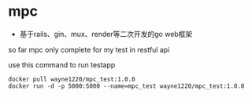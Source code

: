 # mpc
+ 基于rails、gin、mux、render等二次开发的go web框架

so far mpc only complete for my test in restful api

use this command to run testapp
```shell script
docker pull wayne1220/mpc_test:1.0.0
docker run -d -p 5000:5000 --name=mpc_test wayne1220/mpc_test:1.0.0
```